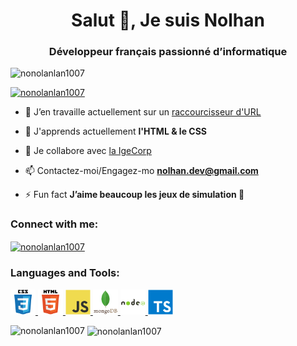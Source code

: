 <h1 align="center">Salut 👋, Je suis Nolhan</h1>
<h3 align="center">Développeur français passionné d’informatique</h3>

<p align="left"> <img src="https://komarev.com/ghpvc/?username=nonolanlan1007&label=Profile%20views&color=0e75b6&style=flat" alt="nonolanlan1007" /> </p>

<p align="left"> <a href="https://github.com/ryo-ma/github-profile-trophy"><img src="https://github-profile-trophy.vercel.app/?username=nonolanlan1007" alt="nonolanlan1007" /></a> </p>

- 🔭 J’en travaille actuellement sur un [raccourcisseur d'URL](https://github.com/Nonolanlan1007/url-shorter)

- 🌱 J'apprends actuellement **l'HTML & le CSS**

- 👯 Je collabore avec [la IgeCorp](https://github.com/IgeCorp)

- 📫 Contactez-moi/Engagez-mo **nolhan.dev@gmail.com**

- ⚡ Fun fact **J’aime beaucoup les jeux de simulation 👀**

<h3 align="left">Connect with me:</h3>
<p align="left">
<a href="https://twitter.com/nonolanlan1007" target="blank"><img align="center" src="https://raw.githubusercontent.com/rahuldkjain/github-profile-readme-generator/master/src/images/icons/Social/twitter.svg" alt="nonolanlan1007" height="30" width="40" /></a>
</p>

<h3 align="left">Languages and Tools:</h3>
<p align="left"> <a href="https://www.w3schools.com/css/" target="_blank" rel="noreferrer"> <img src="https://raw.githubusercontent.com/devicons/devicon/master/icons/css3/css3-original-wordmark.svg" alt="css3" width="40" height="40"/> </a> <a href="https://www.w3.org/html/" target="_blank" rel="noreferrer"> <img src="https://raw.githubusercontent.com/devicons/devicon/master/icons/html5/html5-original-wordmark.svg" alt="html5" width="40" height="40"/> </a> <a href="https://developer.mozilla.org/en-US/docs/Web/JavaScript" target="_blank" rel="noreferrer"> <img src="https://raw.githubusercontent.com/devicons/devicon/master/icons/javascript/javascript-original.svg" alt="javascript" width="40" height="40"/> </a> <a href="https://www.mongodb.com/" target="_blank" rel="noreferrer"> <img src="https://raw.githubusercontent.com/devicons/devicon/master/icons/mongodb/mongodb-original-wordmark.svg" alt="mongodb" width="40" height="40"/> </a> <a href="https://nodejs.org" target="_blank" rel="noreferrer"> <img src="https://raw.githubusercontent.com/devicons/devicon/master/icons/nodejs/nodejs-original-wordmark.svg" alt="nodejs" width="40" height="40"/> </a> <a href="https://www.typescriptlang.org/" target="_blank" rel="noreferrer"> <img src="https://raw.githubusercontent.com/devicons/devicon/master/icons/typescript/typescript-original.svg" alt="typescript" width="40" height="40"/> </a> </p>

<p><img align="left" src="https://github-readme-stats.vercel.app/api/top-langs?username=nonolanlan1007&show_icons=true&theme=onedark&locale=en&layout=compact" alt="nonolanlan1007" /></p>

<p>&nbsp;<img align="center" src="https://github-readme-stats.vercel.app/api?username=nonolanlan1007&show_icons=true&theme=onedark&locale=en" alt="nonolanlan1007" /></p>
